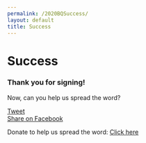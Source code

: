 ```yaml
---
permalink: /2020BQSuccess/
layout: default
title: Success
---
```


# Success

### **Thank you for signing!**

Now, can you help us spread the word?

<div class="hbox social-share">
  <div class="cbox tweeter-link">
    <a class="twitter-share-button" href="https://twitter.com/intent/tweet?url=https%3A%2F%2FMAClimateDemocracy.org&text=I%20just%20signed%20to%20help%20@Act_on_mass%20%26%20@350Mass%20get%202%20questions%20on%20the%20ballot.%20MA%20needs%20to%20take%20action%20to%20combat%20climate%20change%2C%20and%20we%20need%20to%20reform%20secretive%20legislative%20processes%20that%20block%20our%20attempts%20to%20pass%20critical%20laws.%20Sign%20at&hashtags=mapoli">Tweet</a>
  </div>
  <div class="fb-share-button" data-href="https://maclimatedemocracy.org/" data-layout="button">
    <a target="_blank" href="https://www.facebook.com/sharer/sharer.php?u=https%3A%2F%2Fdevelopers.facebook.com%2Fdocs%2Fplugins%2F&amp;src=sdkpreparse" class="fb-xfbml-parse-ignore">Share on Facebook</a>
  </div>
</div>



Donate to help us spread the word: [Click here](https://secure.actblue.com/donate/act-on-mass)
